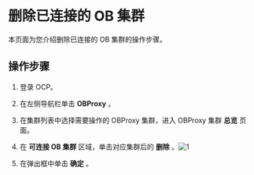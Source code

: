 删除已连接的 OB 集群
=================================

本页面为您介绍删除已连接的 OB 集群的操作步骤。

操作步骤
-------------------------

1. 登录 OCP。



2. 在左侧导航栏单击 **OBProxy** 。



3. 在集群列表中选择需要操作的 OBProxy 集群，进入 OBProxy 集群 **总览** 页面。



4. 在 **可连接 OB 集群** 区域，单击对应集群后的 **删除** 。![1](https://help-static-aliyun-doc.aliyuncs.com/assets/img/zh-CN/6620460261/p271769.png)



5. 在弹出框中单击 **确定** 。
